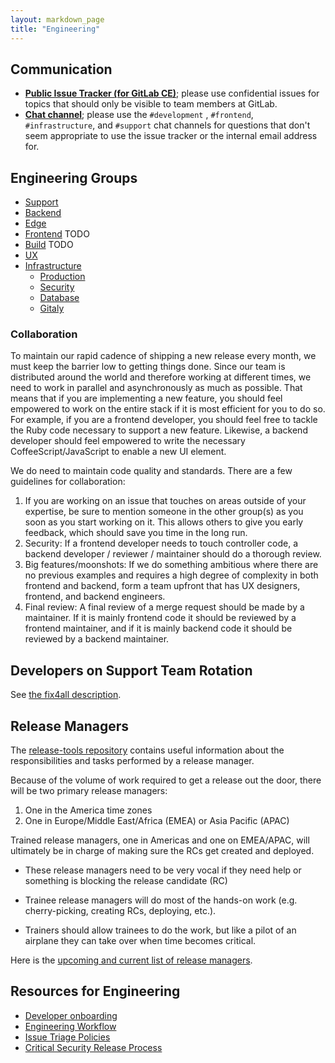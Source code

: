 ```yaml
---
layout: markdown_page
title: "Engineering"
---
```


## Communication<a name="reach-engineering"></a>

- [**Public Issue Tracker (for GitLab CE)**](https://gitlab.com/gitlab-org/gitlab-ce); please use confidential issues for topics that should only be visible to team members at GitLab.
- [**Chat channel**](https://gitlab.slack.com/archives/development); please use the `#development` , `#frontend`, `#infrastructure`, and `#support` chat channels for questions that don't seem appropriate to use the issue tracker or the internal email address for.

## Engineering Groups

- [Support](/handbook/support)
- [Backend](/handbook/backend)
- [Edge](/handbook/edge)
- [Frontend]() TODO
- [Build]() TODO
- [UX](/handbook/ux)
- [Infrastructure](/handbook/infrastructure)
  - [Production](/handbook/infrastructure/production)
  - [Security](/handbook/infrastructure/security)
  - [Database](/handbook/infrastructure/database)
  - [Gitaly](/handbook/infrastructure/gitaly)

### Collaboration

To maintain our rapid cadence of shipping a new release every month, we must
keep the barrier low to getting things done. Since our team is distributed
around the world and therefore working at different times, we need to work
in parallel and asynchronously as much as possible. That means that if you
are implementing a new feature, you should feel empowered to work on the entire
stack if it is most efficient for you to do so. For example, if you are a
frontend developer, you should feel free to tackle the Ruby code necessary
to support a new feature. Likewise, a backend developer should feel empowered
to write the necessary CoffeeScript/JavaScript to enable a new UI element.

We do need to maintain code quality and standards. There are a few
guidelines for collaboration:

1. If you are working on an issue that touches on areas outside of your expertise, be
sure to mention someone in the other group(s) as you soon as you start working on it.
This allows others to give you early feedback, which should save you time in the
long run.
2. Security: If a frontend developer needs to touch controller code, a
backend developer / reviewer / maintainer should do a thorough review.
3. Big features/moonshots: If we do something ambitious where there are
no previous examples and requires a high degree of complexity in both
frontend and backend, form a team upfront that has UX designers, frontend, and
backend engineers.
4. Final review: A final review of a merge request should be made by a maintainer.
If it is mainly frontend code it should be reviewed by a frontend maintainer, and if it is mainly backend code it should be
reviewed by a backend maintainer.

## Developers on Support Team Rotation

See [the fix4all description](/handbook/engineering/fix4all/).

## Release Managers

The [release-tools repository](https://gitlab.com/gitlab-org/release-tools/tree/master)
contains useful information about the responsibilities and tasks performed
by a release manager.

Because of the volume of work required to get a release out the door, there
will be two primary release managers:

1. One in the America time zones
2. One in Europe/Middle East/Africa (EMEA) or Asia Pacific (APAC)

Trained release managers, one in Americas and one on EMEA/APAC, will
ultimately be in charge of making sure the RCs get created and deployed.

* These release managers need to be very vocal if they need help or something
is blocking the release candidate (RC)

* Trainee release managers will do most of the hands-on work
(e.g. cherry-picking, creating RCs, deploying, etc.).

* Trainers should allow trainees to do the work, but like a pilot of an
airplane they can take over when time becomes critical.

Here is the [upcoming and current list of release managers](/release-managers/).

## Resources for Engineering

- [Developer onboarding](/handbook/developer-onboarding)
- [Engineering Workflow](/handbook/engineering/workflow)
- [Issue Triage Policies](/handbook/engineering/issues/issue-triage-policies)
- [Critical Security Release Process](/handbook/engineering/critical-release-process)
